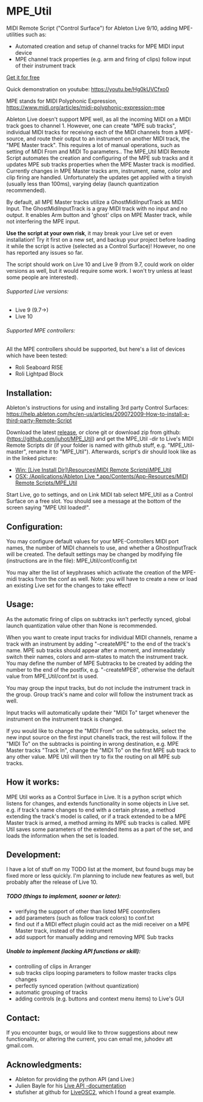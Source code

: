# MPE_Util
MIDI Remote Script ("Control Surface") for Ableton Live 9/10, adding MPE-utilities such as:
* Automated creation and setup of channel tracks for MPE MIDI input device
* MPE channel track properties (e.g. arm and firing of clips) follow input of their instrument track

[Get it for free](https://github.com/juhot/MPE_Util/releases/latest)

Quick demonstration on youtube:
https://youtu.be/Hg0kUVCfxo0

MPE stands for MIDI Polyphonic Expression, https://www.midi.org/articles/midi-polyphonic-expression-mpe

Ableton Live doesn't support MPE well, as all the incoming MIDI on a MIDI track goes to channel 1. However, one can
create "MPE sub tracks", individual MIDI tracks for receiving each of the MIDI channels from a MPE-source, and route
their output to an instrument on another MIDI track, the "MPE Master track". This requires a lot of manual
operations, such as setting of MIDI From and MIDI To parameters.. The MPE_Util MIDI Remote Script automates the
creation and configuring of the MPE sub tracks and it updates MPE sub tracks properties when the MPE Master track is
modified. Currently changes in MPE Master tracks arm, instrument, name, color and clip firing are handled.
Unfortunately the updates get applied with a tinyish (usually less than 100ms), varying delay (launch quantization
recommended).

By default, all MPE Master tracks utilize a GhostMidiInputTrack as MIDI Input. The GhostMidiInputTrack is a gray
MIDI track with no input and no output. It enables Arm button and 'ghost' clips on MPE Master track, while not
interfering the MPE input.

__Use the script at your own risk__, it may break your Live set or even installation! Try it first on a new set,
and backup your project before loading it while the script is active (selected as a Control Surface)! However, no
one has reported any issues so far.

The script should work on Live 10 and Live 9 (from 9.7, could work on older versions as well, but it
would require some work. I won't try unless at least some people are interested).

###### Supported Live versions:
* Live 9 (9.7->)
* Live 10

###### Supported MPE controllers:
All the MPE controllers should be supported, but here's a list of devices which have been tested:
* Roli Seaboard RISE
* Roli Lightpad Block

## Installation:
Ableton's instructions for using and installing 3rd party Control Surfaces:
https://help.ableton.com/hc/en-us/articles/209072009-How-to-install-a-third-party-Remote-Script

Download the latest [release](https://github.com/juhot/MPE_Util/releases/latest), or clone git or download zip from
github: (https://github.com/juhot/MPE_Util) and get the MPE_Util -dir to Live's MIDI Remote Scripts dir (if your folder
is named with github stuff, e.g. "MPE_Util-master", rename it to "MPE_Util"). Afterwards, script's dir should
look like as in the linked picture:
* [Win: [Live Install Dir]\Resources\MIDI Remote Scripts\MPE_Util](/img/win_dir.png)
* [OSX: /Applications/Ableton Live *.app/Contents/App-Resources/MIDI Remote Scripts/MPE_Util](/img/osx_dir.png)


Start Live, go to settings, and on Link MIDI tab select MPE_Util as a Control Surface on a free slot. You should see a
message at the bottom of the screen saying "MPE Util loaded!".

## Configuration:
You may configure default values for your MPE-Controllers MIDI port names, the number of MIDI channels to use, and
whether a GhostInputTrack will be created. The default settings may be changed by modifying file (instructions are in
the file):
MPE_Util/conf/config.txt

You may alter the list of keyphrases which activate the creation of the MPE-midi tracks from the conf as well.
Note: you will have to create a new or load an existing Live set for the changes to take effect!


## Usage:
As the automatic firing of clips on subtracks isn't perfectly synced, global launch quantization value other than None
is recommended.

When you want to create input tracks for individual MIDI channels, rename a track with an instrument by adding
"-createMPE" to the end of the track's name. MPE sub tracks should appear after a moment, and immeadately switch their
names, colors and arm-states to match the instrument track. You may define the number of MPE Subtracks to be created by
adding the number to the end of the postfix, e.g. "-createMPE8", otherwise the default value from MPE_Util/conf.txt is
used.

You may group the input tracks, but do not include the instrument track in the group. Group track's name and color
will follow the instrument track as well.

Input tracks will automatically update their "MIDI To" target whenever the instrument on the instrument track is
changed.

If you would like to change the "MIDI From" on the subtracks, select the new input source on the first input chanells
track, the rest will follow. If the "MIDI To" on the subtracks is pointing in wrong destination, e.g. MPE Master tracks
"Track In", change the "MIDI To" on the first MPE sub track to any other value. MPE Util will then try to fix the
routing on all MPE sub tracks.

## How it works:
MPE Util works as a Control Surface in Live. It is a python script which listens for changes, and extends functionality
in some objects in Live set. e.g. if track's name changes to end with a certain phrase, a method extending the track's
model is called, or if a track extended to be a MPE Master track is armed, a method arming its MPE sub tracks is called.
MPE Util saves some parameters of the extended items as a part of the set, and loads the information when the set is
loaded.


## Development:
I have a lot of stuff on my TODO list at the moment, but found bugs may be fixed more or less quickly. I'm planning to
include new features as well, but probably after the release of Live 10.


##### TODO (things to implement, sooner or later):
* verifying the support of other than listed MPE coontrollers
* add parameters (such as follow track colors) to conf.txt
* find out if a MIDI effect plugin could act as the midi receiver on a MPE Master track, instead of the instrument
* add support for manually adding and removing MPE Sub tracks

##### Unable to implement (lacking API functions or skill):
* controlling of clips in Arranger
* sub tracks clips looping parameters to follow master tracks clips changes
* perfectly synced operation (without quantization)
* automatic grouping of tracks
* adding controls (e.g. buttons and context menu items) to Live's GUI

## Contact:
If you encounter bugs, or would like to throw suggestions about new functionality, or altering the current, you can
email me, juhodev att gmail.com.

## Acknowledgments:
* Ableton for providing the python API (and Live:)
* Julien Bayle for his [Live API -documentation](https://julienbayle.studio/PythonLiveAPI_documentation/Live9.6.xml)
* stufisher at github for [LiveOSC2](https://github.com/stufisher/LiveOSC2), which I found a great example.